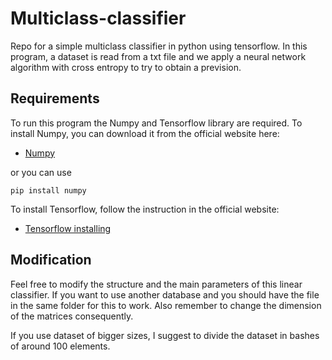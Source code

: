 # Multiclass-classifier
Repo for a simple multiclass classifier in python using tensorflow. In this program, a dataset is read from a txt file and we apply a neural network algorithm with cross entropy to try to obtain a prevision.

## Requirements ##
To run this program the Numpy and Tensorflow library are required. 
To install Numpy, you can download it from the official website here:
* [Numpy](http://www.numpy.org/)

or you can use 

```
pip install numpy
```

To install Tensorflow, follow the instruction in the official website:
* [Tensorflow installing](https://www.tensorflow.org/install/)

## Modification ##
Feel free to modify the structure and the main parameters of this linear classifier. If you want to use another database and you should have the file in the same folder for this to work. Also remember to change the dimension of the matrices consequently.

If you use dataset of bigger sizes, I suggest to divide the dataset in bashes of around 100 elements.
